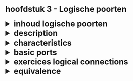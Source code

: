 <style>
  summary, h1 {
    font-size: 25px;
    font-weight: bold
  }

  img { 
    zoom: 0.7;
    margin: 0 auto
  }

  u {
    font-size: 20px
  }

  .exam-question {
    color: red;
    font-weight: bold; 
  }

  .container {
      display: flex;
      flex-direction: column;
      justify-content: center;
      align-items: center;
      background: white
  }
</style>

# hoofdstuk 3 - Logische poorten

<details>
  <summary>inhoud logische poorten</summary>
    
    - description
    - characteristics
    - basic ports
    - logical connections
    - exercices on logical connections
    - equivalence
</details>

<details>
  <summary>description</summary>

- def. digital electronic switch working according to **boolean logic**
- elemental building blocks for computers
- build from electronical components (transistors / diods / weerstanden) (one port contains around 1-10 transistors)
- mostly grouped into **integrated circuits**

</details>

<details>
  <summary>characteristics</summary>

- mostly multiple ins one out
- signals can only be 1 at 3.5 volt or 0 at 0.5 volt
- possible input combinations is always $2^#inputs$

</details>

<details>
  <summary>basic ports</summary>

- NOT
- AND
- OR
- NAND
- NOR
- XOR

<div class="container"><img src="https://media.cheggcdn.com/study/a0f/a0f4027a-e18a-4775-bc58-1b3ac33db9fa/527712-3-4ICRQ1.png"></div>

<u>**tri-state-buffer**</u>

<div class="container"><img src="https://upload.wikimedia.org/wikipedia/commons/thumb/c/c0/Tristate_buffer.svg/320px-Tristate_buffer.svg.png"></div>

> a tri state buffer has an input A and a control input B. the controlinput B controls whether the input A is passed to the output
> or not. if the contorl input is a a HI-z signal is passed which disconnects the output from the circuit

state options :

- all are decoupled
  - no signal on conductor
  - output is undetermined
- one buffer coupled
  - signal of that buffer passed to conductor
- - one buffer coupled with same signal
  * that signal gets passed to the conductor
- - one buffer coupled with different signal
  * **short circuit**

</details>

<details>
  <summary>exercices logical connections</summary>

| a   | b   | c   | (not a) = d | b nand a = e | c xor e = m' | c and e = m |
| --- | --- | --- | ----------- | ------------ | ------------ | ----------- |
| t   | t   | t   | f           | f            | t            | f           |
| t   | t   | f   | f           | f            | f            | f           |
| t   | f   | t   | f           | t            | f            | t           |
| t   | f   | f   | f           | t            | t            | f           |
| f   | t   | t   | t           | t            | f            | t           |
| f   | t   | f   | t           | t            | t            | f           |
| f   | f   | t   | t           | t            | f            | t           |
| f   | f   | f   | t           | t            | t            | f           |

| a   | b   | (b xor a) = d | b and a = e | d or e = m |
| --- | --- | ------------- | ----------- | ---------- |
| t   | t   | f             | t           | t          |
| t   | f   | t             | f           | t          |
| f   | t   | t             | f           | t          |
| f   | f   | f             | f           | f          |

| a   | b   | c   | not(b xor a) = d | b and c = e | d and b = m | b or e = m |
| --- | --- | --- | ---------------- | ----------- | ----------- | ---------- |
| t   | t   | t   | t                | t           | t           | t          |
| t   | t   | f   | t                | f           | t           | t          |
| t   | f   | t   | f                | f           | f           | f          |
| t   | f   | f   | f                | f           | f           | f          |
| f   | t   | t   | f                | t           | f           | t          |
| f   | t   | f   | f                | f           | f           | t          |
| f   | f   | t   | t                | f           | f           | f          |
| f   | f   | f   | t                | f           | f           | f          |

| a   | b   | c   | a and b and c = d | a or b or c = e | d xor e = m |
| --- | --- | --- | ----------------- | --------------- | ----------- |
| t   | t   | t   | t                 | t               | f           |
| t   | t   | f   | f                 | t               | t           |
| t   | f   | t   | f                 | t               | t           |
| t   | f   | f   | f                 | t               | t           |
| f   | t   | t   | f                 | t               | t           |
| f   | t   | f   | f                 | t               | t           |
| f   | f   | t   | f                 | t               | t           |
| f   | f   | f   | f                 | f               | f           |

| a   | b   | c   | a nand b = d | c or d = m |
| --- | --- | --- | ------------ | ---------- |
| t   | t   | t   | f            | t          |
| t   | t   | f   | f            | f          |
| t   | f   | t   | t            | t          |
| t   | f   | f   | t            | t          |
| f   | t   | t   | t            | t          |
| f   | t   | f   | t            | t          |
| f   | f   | t   | t            | t          |
| f   | f   | f   | t            | t          |

| a   | b   | c   | d   | c and d = x | c xor d = z | x buff by a = y | z buff by b = w | m   |
| --- | --- | --- | --- | ----------- | ----------- | --------------- | --------------- | --- |
| t   | t   | t   | t   | T           | F           | T               | F               | x   |
| t   | t   | t   | f   | F           | T           | F               | T               | x   |
| t   | t   | f   | t   | F           | T           | F               | T               | x   |
| t   | t   | f   | f   | F           | F           | F               | F               | F   |
| t   | f   | t   | t   | T           | F           | T               | hi-z            | T   |
| t   | f   | t   | f   | F           | T           | F               | hi-z            | F   |
| t   | f   | f   | t   | F           | T           | F               | hi-z            | F   |
| t   | f   | f   | f   | F           | F           | F               | hi-z            | F   |
| f   | t   | t   | t   | T           | F           | hi-z            | F               | F   |
| f   | t   | t   | f   | F           | T           | hi-z            | T               | T   |
| f   | t   | f   | t   | F           | T           | hi-z            | T               | T   |
| f   | t   | f   | f   | F           | F           | hi-z            | F               | F   |
| f   | f   | t   | t   | T           | F           | hi-z            | hi-z            | -   |
| f   | f   | t   | f   | F           | T           | hi-z            | hi-z            | -   |
| f   | f   | f   | f   | F           | F           | hi-z            | hi-z            | -   |

| a   | b   | c   | a and b = d | a xor b = e | b or c = f | d buff by a = g | f buff by e =h | m   |
| --- | --- | --- | ----------- | ----------- | ---------- | --------------- | -------------- | --- |
| 1   | 1   | 1   | 1           | 0           | 1          | 1               | 1              | 1   |
| 1   | 1   | 0   | 1           | 0           | 1          | 1               | 1              | 1   |
| 1   | 0   | 1   | 0           | 1           | 1          | 0               | 1              | x   |
| 1   | 0   | 0   | 0           | 1           | 0          | 0               | 0              | 0   |
| 0   | 1   | 1   | 0           | 1           | 1          | hi-z            | 1              | 1   |
| 0   | 1   | 0   | 0           | 1           | 1          | hi-z            | 1              | 1   |
| 0   | 0   | 1   | 0           | 0           | 1          | hi-z            | hi-z           | -   |
| 0   | 0   | 0   | 0           | 0           | 0          | hi-z            | hi-z           | -   |

</details>

<details>
  <summary>equivalence</summary>

def. two logical gates are equivalent if their outputs are the same given a certain input

</details>
